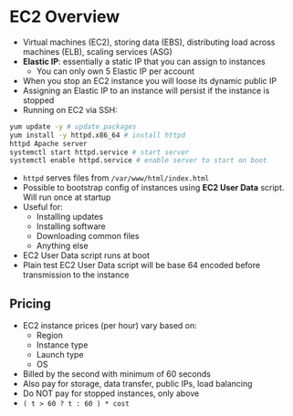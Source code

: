 # EC2 Overview
* Virtual machines (EC2), storing data (EBS), distributing load across machines (ELB), scaling services (ASG)
* **Elastic IP**: essentially a static IP that you can assign to instances
    * You can only own 5 Elastic IP per account
* When you stop an EC2 instance you will loose its dynamic public IP
* Assigning an Elastic IP to an instance will persist if the instance is stopped
* Running on EC2 via SSH:
```bash
yum update -y # update packages
yum install -y httpd.x86_64 # install httpd
httpd Apache server
systemctl start httpd.service # start server
systemctl enable httpd.service # enable server to start on boot
```
* `httpd` serves files from `/var/www/html/index.html`
* Possible to bootstrap config of instances using **EC2 User Data** script. Will run once at startup
* Useful for:
    * Installing updates
    * Installing software
    * Downloading common files
    * Anything else
* EC2 User Data script runs at boot
* Plain test EC2 User Data script will be base 64 encoded before transmission to the instance

## Pricing
* EC2 instance prices (per hour) vary based on:
    * Region
    * Instance type
    * Launch type
    * OS
* Billed by the second with minimum of 60 seconds
* Also pay for storage, data transfer, public IPs, load balancing
* Do NOT pay for stopped instances, only above
* `( t > 60 ? t : 60 ) * cost`